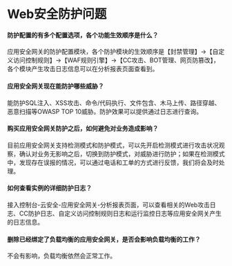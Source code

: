 # Web安全防护问题

#### 防护配置的有多个配置选项，各个功能生效顺序是什么？

应用安全网关的防护配置模块，各个防护模块的生效顺序是【封禁管理】→【自定义访问控制规则】→【WAF规则引擎】→【CC攻击、BOT管理、网页防篡改】，各个模块产生攻击日志信息可以在分析报表页面查看到。

#### 应用安全网关现在能防护哪些威胁？

能防护SQL注入、XSS攻击、命令/代码执行、文件包含、木马上传、路径穿越、恶意扫描等OWASP TOP 10威胁。防护效果可以提供通过日志进行查询。

#### 购买应用安全网关防护之后，如何避免对业务造成影响？

目前应用安全网关支持检测模式和防护模式，可以先开启检测模式进行攻击状况观察，确认对业务无影响之后，切换到防护模式，对威胁进行防护；如果在检测模式中，发现存在误报的情况，可以通过电话和工单的方式进行反馈，我们将会及时处理。

#### 如何查看实例的详细防护日志？

接入控制台-云安全-应用安全网关-分析报表页面，可以查看相关的Web攻击日志、CC防护日志、自定义访问控制规则日志和运行监控日志等应用安全网关产生的日志信息。

#### 删除已经绑定了负载均衡的应用安全网关，是否会影响负载均衡的工作？

不会有影响，负载均衡依然会正常工作。